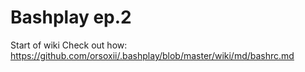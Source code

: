 # Bashplay ep.2
Start of wiki
Check out how: https://github.com/orsoxii/.bashplay/blob/master/wiki/md/bashrc.md
